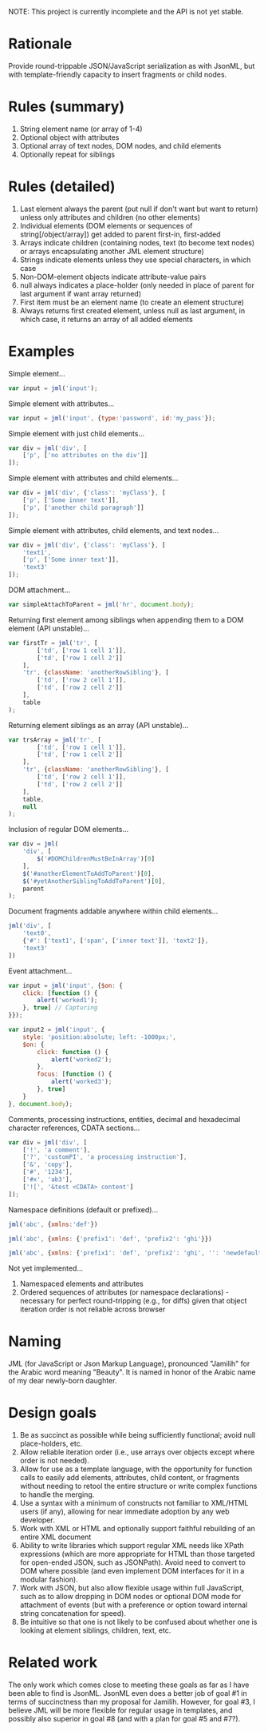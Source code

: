 NOTE: This project is currently incomplete and the API is not yet stable.

Rationale
========
Provide round-trippable JSON/JavaScript serialization as with JsonML, but with template-friendly capacity to insert fragments or child nodes.

Rules (summary)
==============

1. String element name (or array of 1-4)
2. Optional object with attributes
3. Optional array of text nodes, DOM nodes, and child elements
4. Optionally repeat for siblings

Rules (detailed)
============

1. Last element always the parent (put null if don't want but want to return) unless only attributes and children (no other elements)
2. Individual elements (DOM elements or sequences of string[/object/array]) get added to parent first-in, first-added
3. Arrays indicate children (containing nodes, text (to become text nodes) or arrays encapsulating another JML element structure)
4. Strings indicate elements unless they use special characters, in which case
5. Non-DOM-element objects indicate attribute-value pairs
6. null always indicates a place-holder (only needed in place of parent for last argument if want array returned)
7. First item must be an element name (to create an element structure)
8. Always returns first created element, unless null as last argument, in which case, it returns an array of all added elements

Examples
========

Simple element...

```javascript
var input = jml('input');
```

Simple element with attributes...

```javascript
var input = jml('input', {type:'password', id:'my_pass'});
```

Simple element with just child elements...

```javascript
var div = jml('div', [
    ['p', ['no attributes on the div']]
]);
```

Simple element with attributes and child elements...

```javascript
var div = jml('div', {'class': 'myClass'}, [
    ['p', ['Some inner text']],
    ['p', ['another child paragraph']]
]);
```

Simple element with attributes, child elements, and text nodes...

```javascript
var div = jml('div', {'class': 'myClass'}, [
    'text1',
    ['p', ['Some inner text']],
    'text3'
]);
```

DOM attachment...

```javascript
var simpleAttachToParent = jml('hr', document.body);
```

Returning first element among siblings when appending them to a DOM element (API unstable)...

```javascript
var firstTr = jml('tr', [
        ['td', ['row 1 cell 1']],
        ['td', ['row 1 cell 2']]
    ],
    'tr', {className: 'anotherRowSibling'}, [
        ['td', ['row 2 cell 1']],
        ['td', ['row 2 cell 2']]
    ],
    table
);
```

Returning element siblings as an array (API unstable)...

```javascript
var trsArray = jml('tr', [
        ['td', ['row 1 cell 1']],
        ['td', ['row 1 cell 2']]
    ],
    'tr', {className: 'anotherRowSibling'}, [
        ['td', ['row 2 cell 1']],
        ['td', ['row 2 cell 2']]
    ],
    table,
    null
);
```

Inclusion of regular DOM elements...

```javascript
var div = jml(
    'div', [
        $('#DOMChildrenMustBeInArray')[0]
    ],
    $('#anotherElementToAddToParent')[0],
    $('#yetAnotherSiblingToAddToParent')[0],
    parent
);
```

Document fragments addable anywhere within child elements...

```javascript
jml('div', [
    'text0',
    {'#': ['text1', ['span', ['inner text']], 'text2']},
    'text3'
])
```

Event attachment...

```javascript
var input = jml('input', {$on: {
    click: [function () {
        alert('worked1');
    }, true] // Capturing
}});
```

```javascript
var input2 = jml('input', {
    style: 'position:absolute; left: -1000px;',
    $on: {
        click: function () {
            alert('worked2');
        },
        focus: [function () {
            alert('worked3');
        }, true]
    }
}, document.body);
```

Comments, processing instructions, entities, decimal and hexadecimal character references, CDATA sections...

```javascript
var div = jml('div', [
    ['!', 'a comment'],
    ['?', 'customPI', 'a processing instruction'],
    ['&', 'copy'],
    ['#', '1234'],
    ['#x', 'ab3'],
    ['![', '&test <CDATA> content']
]);
```

Namespace definitions (default or prefixed)...

```javascript
jml('abc', {xmlns:'def'})
```

```javascript
jml('abc', {xmlns: {'prefix1': 'def', 'prefix2': 'ghi'}})
```

```javascript
jml('abc', {xmlns: {'prefix1': 'def', 'prefix2': 'ghi', '': 'newdefault'}})
```

Not yet implemented...

1. Namespaced elements and attributes
2. Ordered sequences of attributes (or namespace declarations) - necessary for perfect round-tripping (e.g., for diffs) given that object iteration order is not reliable across browser

Naming
======

JML (for JavaScript or Json Markup Language), pronounced "Jamilih"
for the Arabic word meaning "Beauty". It is named in honor of the Arabic name
of my dear newly-born daughter.

Design goals
==========

1. Be as succinct as possible while being sufficiently functional; avoid null place-holders, etc.
2. Allow reliable iteration order (i.e., use arrays over objects except where order is not needed).
3. Allow for use as a template language, with the opportunity for function calls to easily 
	add elements, attributes, child content, or fragments without needing to retool the entire structure or
	write complex functions to handle the merging.
4. Use a syntax with a minimum of constructs not familiar to XML/HTML users (if any), allowing
	for near immediate adoption by any web developer.
5. Work with XML or HTML and optionally support faithful rebuilding of an entire XML document
6. Ability to write libraries which support regular XML needs like XPath expressions (which are more
   appropriate for HTML than those targeted for open-ended JSON, such as JSONPath). Avoid need to 
   convert to DOM where possible (and even implement DOM interfaces for it in a modular fashion).
7. Work with JSON, but also allow flexible usage within full JavaScript, such as to allow 
	dropping in DOM nodes or optional DOM mode for attachment of events (but with a preference
	or option toward internal string concatenation for speed).
8. Be intuitive so that one is not likely to be confused about whether one is looking at 
	element siblings, children, text, etc.

Related work
===========

The only work which comes close to meeting these goals as far as I have been able to find is JsonML. 
JsonML even does a better job of goal #1 in terms of succinctness than my proposal for Jamilih. However, 
for goal #3, I believe JML will be more flexible for regular usage in templates, and possibly also
superior in goal #8 (and with a plan for goal #5 and #7?).

